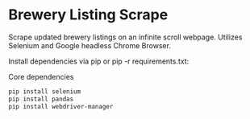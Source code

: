 # Brewery Listing Scrape
Scrape updated brewery listings on an infinite scroll webpage.  Utilizes Selenium and Google headless Chrome Browser.

Install dependencies via pip or pip -r requirements.txt:

Core dependencies

```bash
pip install selenium
pip install pandas
pip install webdriver-manager


